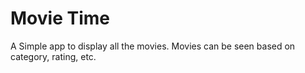 # Movie Time

A Simple app to display all the movies.
Movies can be seen based on category, rating, etc.